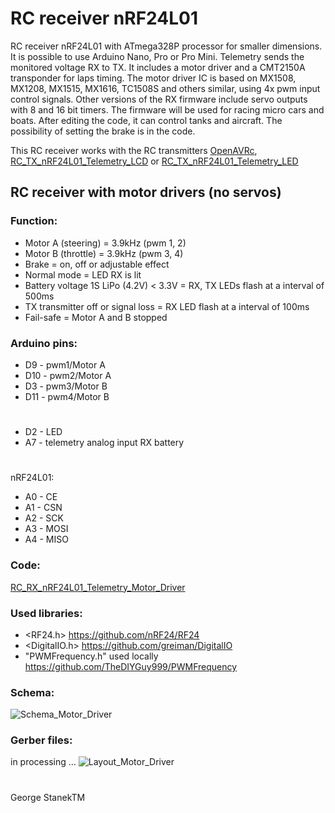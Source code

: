# RC receiver nRF24L01 
RC receiver nRF24L01 with ATmega328P processor for smaller dimensions.
It is possible to use Arduino Nano, Pro or Pro Mini.
Telemetry sends the monitored voltage RX to TX. 
It includes a motor driver and a CMT2150A transponder for laps timing.
The motor driver IC is based on MX1508, MX1208, MX1515, MX1616, TC1508S and others similar, using 4x pwm input control signals.
Other versions of the RX firmware include servo outputs with 8 and 16 bit timers.
The firmware will be used for racing micro cars and boats.
After editing the code, it can control tanks and aircraft.
The possibility of setting the brake is in the code.

This RC receiver works with the RC transmitters [OpenAVRc](https://github.com/Ingwie/OpenAVRc_Dev), [RC_TX_nRF24L01_Telemetry_LCD](https://github.com/stanekTM/RC_TX_nRF24L01_Telemetry_LCD)
or [RC_TX_nRF24L01_Telemetry_LED](https://github.com/stanekTM/RC_TX_nRF24L01_Telemetry_LED)

## RC receiver with motor drivers (no servos)
### Function:
* Motor A (steering) = 3.9kHz (pwm 1, 2)
* Motor B (throttle) = 3.9kHz (pwm 3, 4)
* Brake = on, off or adjustable effect 
* Normal mode = LED RX is lit
* Battery voltage 1S LiPo (4.2V) < 3.3V = RX, TX LEDs flash at a interval of 500ms
* TX transmitter off or signal loss = RX LED flash at a interval of 100ms 
* Fail-safe = Motor A and B stopped

### Arduino pins:
* D9  - pwm1/Motor A
* D10 - pwm2/Motor A
* D3  - pwm3/Motor B
* D11 - pwm4/Motor B
#
* D2  - LED
* A7  - telemetry analog input RX battery
#
nRF24L01:
* A0  - CE
* A1  - CSN
* A2  - SCK
* A3  - MOSI
* A4  - MISO

### Code:
[RC_RX_nRF24L01_Telemetry_Motor_Driver](https://github.com/stanekTM/RC_RX_nRF24L01_Telemetry_Motor_Driver_Servo/blob/master/RC_RX_nRF24L01_Telemetry_Motor_Driver/RC_RX_nRF24L01_Telemetry_Motor_Driver.ino)

### Used libraries:
* <RF24.h>                      https://github.com/nRF24/RF24 
* <DigitalIO.h>                 https://github.com/greiman/DigitalIO
* "PWMFrequency.h" used locally https://github.com/TheDIYGuy999/PWMFrequency

### Schema:
![Schema_Motor_Driver](https://raw.githubusercontent.com/stanekTM/RC_RX_nRF24L01_Telemetry_Motor_Driver_Servo/master/RC_RX_nRF24L01_Telemetry_Motor_Driver/Schema_Motor_Driver.PNG)

### Gerber files: 
in processing ...
![Layout_Motor_Driver](https://raw.githubusercontent.com/stanekTM/RC_RX_nRF24L01_Telemetry_Motor_Driver_Servo/master/RC_RX_nRF24L01_Telemetry_Motor_Driver/Layout_Motor_Driver.PNG)
#
George StanekTM
